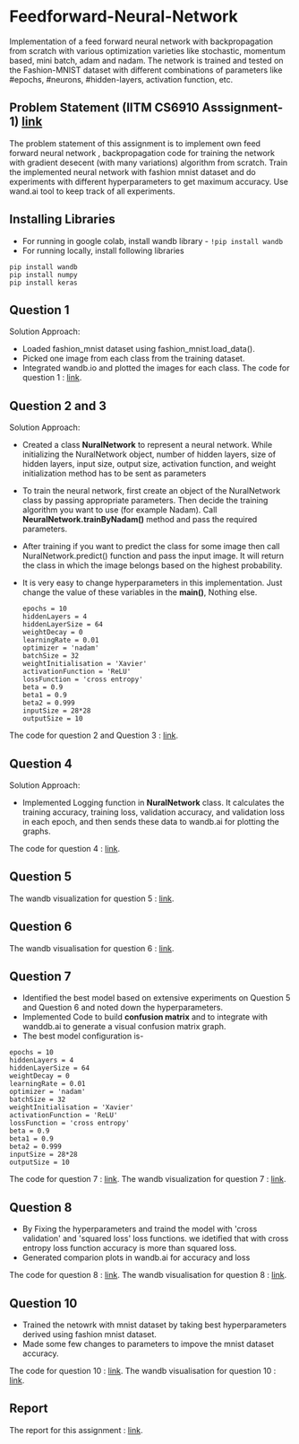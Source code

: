 # Feedforward-Neural-Network
Implementation of a feed forward neural network with backpropagation from scratch with various optimization varieties like stochastic, momentum based, mini batch, adam and nadam. The network is trained and tested on the Fashion-MNIST dataset with different combinations of parameters like #epochs, #neurons, #hidden-layers, activation function, etc.


## Problem Statement (IITM CS6910 Asssignment-1) [link](https://wandb.ai/cs6910_2024_mk/A1/reports/CS6910-Assignment-1--Vmlldzo2ODQ1ODYy)

The problem statement of this assignment is to implement own feed forward neural network , backpropagation code for training the network with
gradient desecent (with many variations) algorithm from scratch. Train the implemented neural network with fashion mnist dataset and do experiments
with different hyperparameters to get maximum accuracy. Use wand.ai tool to keep track of all experiments.     


## Installing Libraries

 - For running in google colab, install wandb library -
  ``` !pip install wandb ```
 - For running locally, install following libraries  
  ``` 
  pip install wandb
  pip install numpy
  pip install keras
  ```

## Question 1

Solution Approach:
- Loaded fashion_mnist dataset using fashion_mnist.load_data().
- Picked one image from each class from the training dataset.
- Integrated wandb.io and plotted the images for each class.
The code for question 1 : [link](https://github.com/Rupak-Paul/Feedforward-Neural-Network/blob/main/Q1.py).

## Question 2 and 3
Solution Approach:
- Created a class **NuralNetwork** to represent a neural network. While initializing the NuralNetwork object, number of hidden layers, size of hidden layers, input size, output size, activation function, and weight initialization method has to be sent as parameters
  
- To train the neural network, first create an object of the NuralNetwork class by passing appropriate parameters. Then decide the training algorithm you want to use (for example Nadam). Call **NeuralNetwork.trainByNadam()** method and pass the required parameters.

- After training if you want to predict the class for some image then call NuralNetwork.predict() function and pass the input image. It will return the class in which the image belongs based on the highest probability.

- It is very easy to change hyperparameters in this implementation. Just change the value of these variables in the **main()**, Nothing else.
  ```
  epochs = 10
  hiddenLayers = 4
  hiddenLayerSize = 64
  weightDecay = 0
  learningRate = 0.01
  optimizer = 'nadam'
  batchSize = 32
  weightInitialisation = 'Xavier'
  activationFunction = 'ReLU'
  lossFunction = 'cross entropy'
  beta = 0.9
  beta1 = 0.9
  beta2 = 0.999
  inputSize = 28*28
  outputSize = 10
  ```
	
The code for question 2 and Question 3 : [link](https://github.com/Rupak-Paul/Feedforward-Neural-Network/blob/main/Q2_Q3.py).


## Question 4

Solution Approach:

 - Implemented Logging function in **NuralNetwork** class. It calculates the training accuracy, training loss, validation accuracy, and validation loss in each epoch, and then sends these data to wandb.ai for plotting the graphs.

The code for question 4 : [link](https://github.com/Rupak-Paul/Feedforward-Neural-Network/blob/main/Q4.py).


## Question 5

The wandb visualization for question 5 : [link](https://wandb.ai/cs23m056/CS23M056_DL_Assignment_1/sweeps/wjf12n56).


## Question 6

The wandb visualisation for question 6 : [link](https://wandb.ai/cs23m056/CS23M056_DL_Assignment_1/sweeps/wjf12n56).

## Question 7

 - Identified the best model based on extensive experiments on Question 5 and Question 6 and noted down the hyperparameters.
 - Implemented Code to build **confusion matrix** and to integrate with wanddb.ai to generate a visual confusion matrix graph.
 - The best model configuration is-
  ```
  epochs = 10
  hiddenLayers = 4
  hiddenLayerSize = 64
  weightDecay = 0
  learningRate = 0.01
  optimizer = 'nadam'
  batchSize = 32
  weightInitialisation = 'Xavier'
  activationFunction = 'ReLU'
  lossFunction = 'cross entropy'
  beta = 0.9
  beta1 = 0.9
  beta2 = 0.999
  inputSize = 28*28
  outputSize = 10
  ```
The code for question 7 : [link](https://github.com/Rupak-Paul/Feedforward-Neural-Network/blob/main/Q7.py).
The wandb visualization for question 7 : [link](https://wandb.ai/cs23m056/CS23M056_DL_Assignment_1_Q7).

## Question 8
- By Fixing the hyperparameters and traind the model with 'cross validation' and 'squared loss' loss functions. we idetified that with cross
  entropy loss function accuracy is more than squared loss.
- Generated comparion plots in wandb.ai for accuracy and loss  

The code for question 8 : [link](https://github.com/Rupak-Paul/Feedforward-Neural-Network/blob/main/Q8.py).
The wandb visualisation for question 8 : [link]().

## Question 10
- Trained the netowrk with mnist dataset by taking best hyperparameters derived using fashion mnist dataset.
- Made some few changes to parameters to impove the mnist dataset accuracy. 

The code for question 10 : [link](https://github.com/Rupak-Paul/Feedforward-Neural-Network/blob/main/Q10.py).
The wandb visualisation for question 10 : [link]().

## Report
The report for this assignment : [link]().
